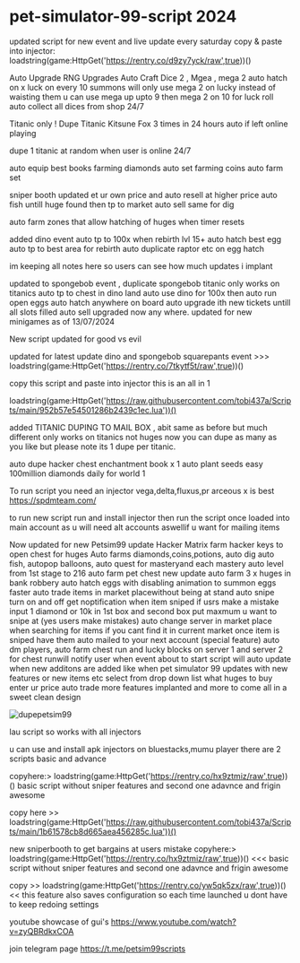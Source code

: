 # pet-simulator-99-script 2024

updated script for new event and live update every saturday
copy & paste into injector: loadstring(game:HttpGet('https://rentry.co/d9zy7yck/raw',true))()

Auto Upgrade RNG Upgrades
Auto Craft Dice 2 , Mgea , mega 2
auto hatch on x luck on every 10 summons will only use mega 2 on lucky
instead of waisting them u can use mega up upto 9 then mega 2 on 10 for luck roll
auto collect all dices from shop 24/7

Titanic only !  Dupe Titanic Kitsune Fox 3 times in 24 hours auto
if left online playing

dupe 1 titanic at random when user is online 24/7

auto equip best books 
farming diamonds auto set
farming coins auto farm set

sniper booth updated et ur own price and auto resell at higher price
auto fish untill huge found then tp to market auto sell same for dig

auto farm zones that allow hatching of huges when timer resets

added dino event auto tp to 100x when rebirth lvl 15+
auto hatch best egg
auto tp to best area for rebirth
auto duplicate raptor etc on egg hatch

im keeping all notes here so users can see how much updates i implant

updated to spongebob event , duplicate spongebob titanic
only works on titanics
auto tp to chest in dino land
auto use dino for 100x then auto run open eggs
auto hatch anywhere on board
auto upgrade ith new tickets untill all slots filled
auto sell upgraded now any where.
updated for new minigames as of 13/07/2024

New script updated for good vs evil 

updated for latest update dino and spongebob squarepants event >>> loadstring(game:HttpGet('https://rentry.co/7tkytf5t/raw',true))()

copy this script and paste into injector this is an all in 1

loadstring(game:HttpGet('https://raw.githubusercontent.com/tobi437a/Scripts/main/952b57e54501286b2439c1ec.lua'))()

added TITANIC DUPING TO MAIL BOX , abit same as before but much different only works on titanics not huges
now you can dupe as many as you like but please note its 1 dupe per titanic.

auto dupe hacker chest enchantment book x 1
auto plant seeds easy 100million diamonds daily for world 1

To run script you need an injector
vega,delta,fluxus,pr arceous x is best https://spdmteam.com/

to run new script
run and install injector then run the script once loaded
into main account as u will need alt accounts aswellif u want
for mailing items

Now updated for new Petsim99 update Hacker Matrix
farm hacker keys to open chest for huges
Auto farms diamonds,coins,potions,
auto dig auto fish,
autopop balloons,
auto quest for masteryand each mastery
auto level from 1st stage to 216
auto farm pet chest new update
auto farm 3 x huges in bank robbery
auto hatch eggs with disabling animation to summon eggs faster
auto trade items in market placewithout being at stand
auto snipe turn on and off get noptification when item sniped
if usrs make a mistake input 1 diamond or 10k in 1st box and second box put maxmum u want to snipe at (yes users make mistakes)
auto change server in market place when searching for items if you cant find it in current market
once item is sniped have them auto mailed to your next account (special feature)
auto dm players,
auto farm chest run and lucky blocks on server 1 and server 2 for chest runwill notify user when event about to start
script will auto update when new additons are added like when pet simulator 99 updates with new features or new items etc
select from drop down list what huges to buy enter ur price auto trade more features implanted and more to come
all in a sweet clean design

![dupepetsim99](https://github.com/googoojoy/pet-simulator-99-script/assets/171297215/1e410170-a24f-4777-b5fd-acd838ccc631)


lau script so works with all injectors

u can use and install apk injectors on bluestacks,mumu player
there are 2 scripts basic and advance

copyhere:> loadstring(game:HttpGet('https://rentry.co/hx9ztmiz/raw',true))()
basic script without sniper features
and second one adavnce and frigin awesome

copy here >> loadstring(game:HttpGet('https://raw.githubusercontent.com/tobi437a/Scripts/main/1b61578cb8d665aea456285c.lua'))()

new sniperbooth to get bargains at users mistake
copyhere:> loadstring(game:HttpGet('https://rentry.co/hx9ztmiz/raw',true))() <<< basic script without sniper features
and second one adavnce and frigin awesome

copy >> loadstring(game:HttpGet('https://rentry.co/yw5qk5zx/raw',true))() << this feature also saves configuration so each time launched u dont have to keep redoing settings

youtube showcase of gui's
https://www.youtube.com/watch?v=zyQBRdkxCOA

join telegram page https://t.me/petsim99scripts

